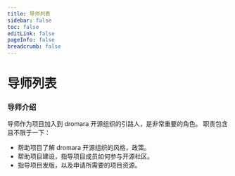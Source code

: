 ```yaml
---
title: 导师列表
sidebar: false
toc: false
editLink: false
pageInfo: false
breadcrumb: false
---
```

# 导师列表


<MentorList/>

### 导师介绍

导师作为项目加入到 dromara 开源组织的引路人，是非常重要的角色。
职责包含且不限于一下：
* 帮助项目了解 dromara 开源组织的风格，政策。
* 帮助项目建设，指导项目成员如何参与开源社区。
* 指导项目发版，以及申请所需要的项目资源。
